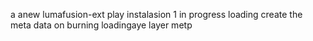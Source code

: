 a anew lumafusion-ext
play
instalasion 1
in progress
loading
create the meta
data on burning
loadingaye
layer
metp
